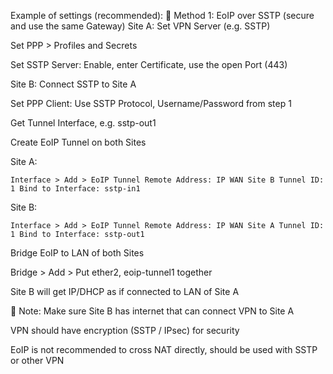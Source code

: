 Example of settings (recommended):
📌 Method 1: EoIP over SSTP (secure and use the same Gateway)
Site A: Set VPN Server (e.g. SSTP)

Set PPP > Profiles and Secrets

Set SSTP Server: Enable, enter Certificate, use the open Port (443)

Site B: Connect SSTP to Site A

Set PPP Client: Use SSTP Protocol, Username/Password from step 1

Get Tunnel Interface, e.g. sstp-out1

Create EoIP Tunnel on both Sites


Site A:

``
Interface > Add > EoIP Tunnel
Remote Address: IP WAN Site B
Tunnel ID: 1
Bind to Interface: sstp-in1
``

Site B:

``
Interface > Add > EoIP Tunnel
Remote Address: IP WAN Site A
Tunnel ID: 1
Bind to Interface: sstp-out1
``


Bridge EoIP to LAN of both Sites

Bridge > Add > Put ether2, eoip-tunnel1 together

Site B will get IP/DHCP as if connected to LAN of Site A



🚨 Note:
Make sure Site B has internet that can connect VPN to Site A

VPN should have encryption (SSTP / IPsec) for security

EoIP is not recommended to cross NAT directly, should be used with SSTP or other VPN


